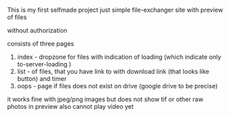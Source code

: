 This is my first selfmade project 
just simple file-exchanger site with preview of files

without authorization

consists of three pages
1. index - dropzone for files with indication of loading (which indicate only to-server-loading )
2. list - of files, that you have link to with download link (that looks like button) and timer
3. oops - page if files does not exist on drive (google drive to be preсise)

it works fine with jpeg/png images but does not show tif or other raw photos in preview
also cannot play video yet 
